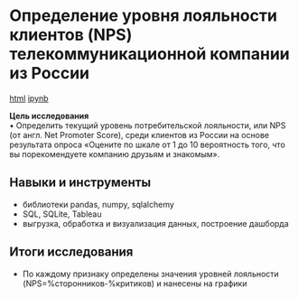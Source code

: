 # Определение уровня лояльности клиентов (NPS) телекоммуникационной компании из России

[html](https://github.com/Lud2022/Portfolio/blob/main/Анализ%20поведения%20клиентов%20оператора%20сотовой%20связи¶/Анализ%20поведения%20клиентов%20оператора%20сотовой%20связи.html)   [ipynb](https://github.com/Lud2022/Portfolio/blob/main/Определение%20уровня%20лояльности%20клиентов%20(NPS)%20телекоммуникационной%20компании%20из%20России/Определение%20лояльности%20клиентов%20%20(NPS)%20%20телекоммуникационной%20компании%20из%20России.ipynb)
 
**Цель исследования** <br/>
•	Определить текущий уровень потребительской лояльности, или NPS (от англ. Net Promoter Score), среди клиентов из России на основе результата опроса «Оцените по шкале от 1 до 10 вероятность того, что вы порекомендуете компанию друзьям и знакомым».

## Навыки и инструменты

- библиотеки pandas, numpy, sqlalchemy
- SQL, SQLite, Tableau
- выгрузка, обработка и визуализация данных, построение дашборда

## Итоги исследования

* По каждому признаку определены значения уровней лояльности (NPS=%сторонников-%критиков) и нанесены на графики

